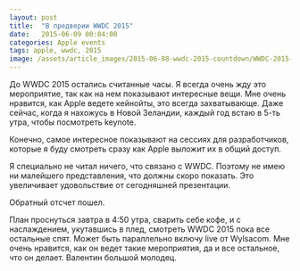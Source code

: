 ```yaml
---
layout: post
title:  "В предверии WWDC 2015"
date:   2015-06-09 00:04:00
categories: Apple events
tags: apple, wwdc, 2015
image: /assets/article_images/2015-06-08-wwdc-2015-countdown/WWDC-2015-invitation.jpg
---
```

До WWDC 2015 остались считанные часы. Я всегда очень жду это мероприятие, так как на нем показывают интересные вещи. Мне очень нравится, как Apple ведете кейнойты, это всегда захватывающе. Даже сейчас, когда я нахожусь в Новой Зеландии, каждый год встаю в 5-ть утра, чтобы посмотреть keynote.

Конечно, самое интересное показывают на сессиях для разработчиков, которые я буду смотреть сразу как Apple выложит их в общий доступ.

Я специально не читал ничего, что связано с WWDC. Поэтому не имею ни малейшего представления, что должны скоро показать. Это увеличивает удовольствие от сегодняшней презентации. 

Обратный отсчет пошел.

План проснуться завтра в 4:50 утра, сварить себе кофе, и с наслаждением, укутавшись в плед, смотреть WWDC 2015 пока все остальные спят. Может быть параллельно включу live от Wylsacom. Мне очень нравится, как он ведет такие мероприятия, да и все остальное, что он делает. Валентин большой молодец.